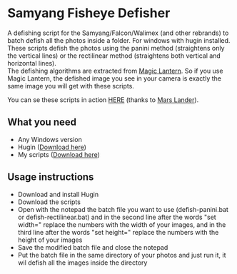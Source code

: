 Samyang Fisheye Defisher
======================

A defishing script for the Samyang/Falcon/Walimex (and other rebrands) to batch defish all the photos inside a folder. For windows with hugin installed.  
These scripts defish the photos using the panini method (straightens only the vertical lines) or the rectilinear method (straightens both vertical and horizontal lines).  
The defishing algorithms are extracted from [Magic Lantern](http://www.magiclantern.fm/). So if you use Magic Lantern, the defished image you see in your camera is exactly the same image you will get with these scripts.

You can se these scripts in action [HERE](http://www.derelictplaces.co.uk/main/showthread.php?p=245125) (thanks to [Mars Lander](https://www.facebook.com/urbexart)).

What you need 
----
- Any Windows version
- Hugin ([Download here](http://sourceforge.net/projects/hugin/files/latest/download))
- My scripts ([Download here](https://github.com/lucacapacci/SamyangFisheyeDefisher/archive/master.zip))

Usage instructions
----
- Download and install Hugin 
- Download the scripts
- Open with the notepad the batch file you want to use (defish-panini.bat or defish-rectilinear.bat) and in the second line after the words "set width=" replace the numbers with the width of your images, and in the third line after the words "set height=" replace the numbers with the height of your images 
- Save the modified batch file and close the notepad 
- Put the batch file in the same directory of your photos and just run it, it wil defish all the images inside the directory


